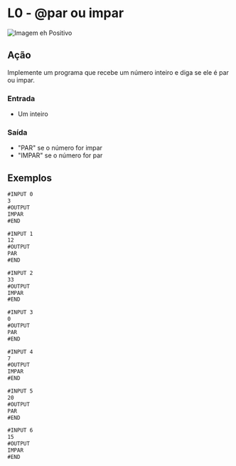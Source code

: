 # L0 - @par ou impar

![Imagem eh Positivo](cover.jpg)

## Ação

Implemente um programa que recebe um número inteiro e diga se ele é par ou impar.

### Entrada

- Um inteiro

### Saída

- "PAR" se o número for impar
- "IMPAR" se o número for par

## Exemplos

```txt
#INPUT 0
3
#OUTPUT
IMPAR
#END

#INPUT 1
12
#OUTPUT
PAR
#END

#INPUT 2
33
#OUTPUT
IMPAR
#END

#INPUT 3
0
#OUTPUT
PAR
#END

#INPUT 4
7
#OUTPUT
IMPAR
#END

#INPUT 5
20
#OUTPUT
PAR
#END

#INPUT 6
15
#OUTPUT
IMPAR
#END
```
